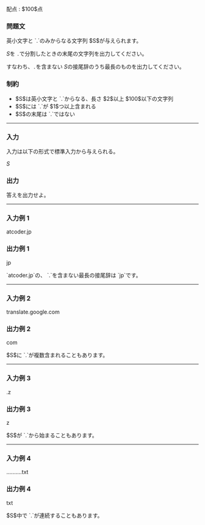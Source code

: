 
<div>

<span>

<span>

<p>
配点 : $100$点
</p>

<div>

<section>

### **問題文**

<p>
英小文字と `.`のみからなる文字列 $S$が与えられます。

$S$を `.`で分割したときの末尾の文字列を出力してください。

すなわち、`.`を含まない $S$の接尾辞のうち最長のものを出力してください。
</p>

</section>

</div>

<div>

<section>

### **制約**

<ul>

<li>
$S$は英小文字と `.`からなる、長さ $2$以上 $100$以下の文字列
</li>

<li>
$S$には `.`が $1$つ以上含まれる
</li>

<li>
$S$の末尾は `.`ではない
</li>

</ul>

</section>

</div>

---

<div>

<div>

<section>

### **入力**

<p>
入力は以下の形式で標準入力から与えられる。
</p>

<div>

$S$
</div>

</section>

</div>

<div>

<section>

### **出力**

<p>
答えを出力せよ。
</p>

</section>

</div>

</div>

---

<div>

<section>

### **入力例 1**

<div>

atcoder.jp

</div>

</section>

</div>

<div>

<section>

### **出力例 1**

<div>

jp

</div>

<p>
`atcoder.jp`の、 `.`を含まない最長の接尾辞は `jp`です。
</p>

</section>

</div>

---

<div>

<section>

### **入力例 2**

<div>

translate.google.com

</div>

</section>

</div>

<div>

<section>

### **出力例 2**

<div>

com

</div>

<p>
$S$に `.`が複数含まれることもあります。
</p>

</section>

</div>

---

<div>

<section>

### **入力例 3**

<div>

.z

</div>

</section>

</div>

<div>

<section>

### **出力例 3**

<div>

z

</div>

<p>
$S$が `.`から始まることもあります。
</p>

</section>

</div>

---

<div>

<section>

### **入力例 4**

<div>

..........txt

</div>

</section>

</div>

<div>

<section>

### **出力例 4**

<div>

txt

</div>

<p>
$S$中で `.`が連続することもあります。
</p>

</section>

</div>

</span>

</span>

</div>
